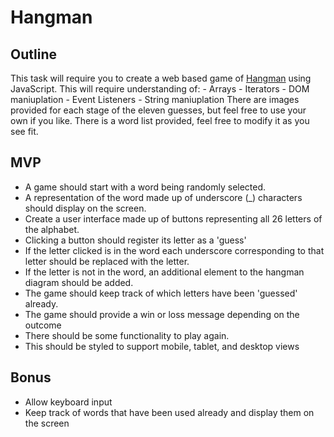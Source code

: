 # Hangman

## Outline

This task will require you to create a web based game of [Hangman](<https://en.wikipedia.org/wiki/Hangman_(game)>) using JavaScript.
This will require understanding of: - Arrays - Iterators - DOM maniuplation - Event Listeners - String maniuplation
There are images provided for each stage of the eleven guesses, but feel free to use your own if you like.
There is a word list provided, feel free to modify it as you see fit.

## MVP

- A game should start with a word being randomly selected.
- A representation of the word made up of underscore (\_) characters should display on the screen.
- Create a user interface made up of buttons representing all 26 letters of the alphabet.
- Clicking a button should register its letter as a 'guess'
- If the letter clicked is in the word each underscore corresponding to that letter should be replaced with the letter.
- If the letter is not in the word, an additional element to the hangman diagram should be added.
- The game should keep track of which letters have been 'guessed' already.
- The game should provide a win or loss message depending on the outcome
- There should be some functionality to play again.
- This should be styled to support mobile, tablet, and desktop views

## Bonus

- Allow keyboard input
- Keep track of words that have been used already and display them on the screen
